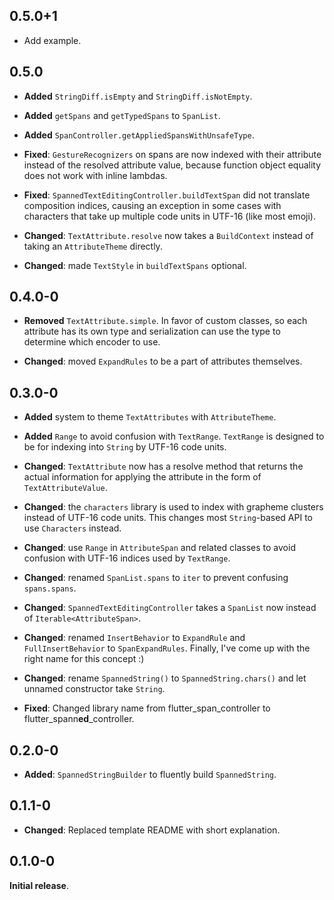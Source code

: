 ## 0.5.0+1

- Add example.

## 0.5.0

- **Added** `StringDiff.isEmpty` and `StringDiff.isNotEmpty`.
- **Added** `getSpans` and `getTypedSpans` to `SpanList`.
- **Added** `SpanController.getAppliedSpansWithUnsafeType`.

- **Fixed**: `GestureRecognizers` on spans are now indexed with their attribute instead of the resolved attribute value,
  because function object equality does not work with inline lambdas.
- **Fixed**: `SpannedTextEditingController.buildTextSpan` did not translate composition indices, causing an exception in
  some cases with characters that take up multiple code units in UTF-16 (like most emoji).

- **Changed**: `TextAttribute.resolve` now takes a `BuildContext` instead of taking an `AttributeTheme` directly.
- **Changed**: made `TextStyle` in `buildTextSpans` optional.

## 0.4.0-0

- **Removed** `TextAttribute.simple`. In favor of custom classes, so each attribute has its own type and
  serialization can use the type to determine which encoder to use.

- **Changed**: moved `ExpandRules` to be a part of attributes themselves.

## 0.3.0-0

- **Added** system to theme `TextAttributes` with `AttributeTheme`.
- **Added** `Range` to avoid confusion with `TextRange`.
  `TextRange` is designed to be for indexing into `String` by UTF-16 code units.

- **Changed**: `TextAttribute` now has a resolve method that returns the actual information for
  applying the attribute in the form of `TextAttributeValue`.
- **Changed**: the `characters` library is used to index with grapheme clusters instead of UTF-16 code units.
  This changes most `String`-based API to use `Characters` instead.
- **Changed**: use `Range` in `AttributeSpan` and related classes to avoid confusion with UTF-16 indices used by `TextRange`.
- **Changed**: renamed `SpanList.spans` to `iter` to prevent confusing `spans.spans`.
- **Changed**: `SpannedTextEditingController` takes a `SpanList` now instead of `Iterable<AttributeSpan>`.
- **Changed**: renamed `InsertBehavior` to `ExpandRule` and `FullInsertBehavior` to `SpanExpandRules`.
  Finally, I've come up with the right name for this concept :)
- **Changed**: rename `SpannedString()` to `SpannedString.chars()` and let unnamed constructor take `String`.

- **Fixed**: Changed library name from flutter\_span\_controller to flutter\_spann**ed**\_controller.

## 0.2.0-0

- **Added**: `SpannedStringBuilder` to fluently build `SpannedString`.

## 0.1.1-0

- **Changed**: Replaced template README with short explanation.

## 0.1.0-0

**Initial release**.
